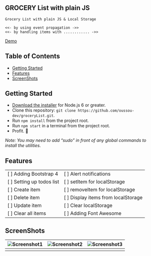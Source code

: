 ## GROCERY List with plain JS

```
Grocery List with plain JS & Local Storage

<<- by using event propagation ->>
<<- by handling items with ............ ->>
```

[Demo](https://jp865ol643.codesandbox.io/)

## Table of Contents

- [Getting Started](#getting-started)
- [Features](#features)
- [ScreenShots](#screenshots)

## Getting Started

- [Download the installer](https://nodejs.org/) for Node.js 6 or greater.
- Clone this repository: `git clone https://github.com/oussou-dev/groceryList.git`.
- Run `npm install` from the project root.
- Run `npm start` in a terminal from the project root.
- Profit. :tada:

_Note: You may need to add “sudo” in front of any global commands to install the utilities._

## Features

|                           |                                     |
| ------------------------- | ----------------------------------- |
| [ ] Adding Bootstrap 4    | [ ] Alert notifications             |
| [ ] Setting up todos list | [ ] setItem for localStorage        |
| [ ] Create item           | [ ] removeItem for localStorage     |
| [ ] Delete item           | [ ] Display items from localStorage |
| [ ] Update item           | [ ] Clear localStorage              |
| [ ] Clear all items       | [ ] Adding Font Awesome             |

## ScreenShots

| ![Screenshot1](https://github.com/oussou-dev/CRUDapp/blob/master/sc-1.png) | ![Screenshot2](https://github.com/oussou-dev/CRUDapp/blob/master/sc-2.png) | ![Screenshot3](https://github.com/oussou-dev/CRUDapp/blob/master/sc-3.png) |
| -------------------------------------------------------------------------- | -------------------------------------------------------------------------- | -------------------------------------------------------------------------- |
|                                                                            |                                                                            |                                                                            |
